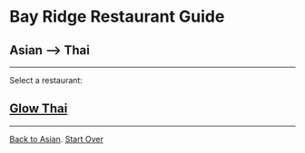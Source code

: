 # Bay Ridge Restaurant Guide
## Asian --> Thai
---
Select a restaurant:
## [Glow Thai](http://www.glowthairestaurant.com/)
---

[Back to Asian](asian/asian.md).
[Start Over](home/home.md)
